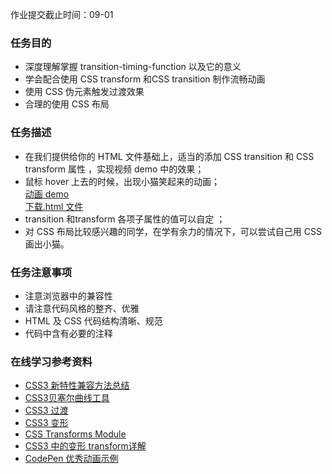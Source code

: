 <div class="md-content-wrap course-descr"><p class="deadline-tip">作业提交截止时间：09-01</p><h3 id="-">任务目的</h3>
<ul>
<li>深度理解掌握 transition-timing-function 以及它的意义</li>
<li>学会配合使用 CSS transform 和CSS transition 制作流畅动画</li>
<li>使用 CSS 伪元素触发过渡效果</li>
<li>合理的使用 CSS 布局</li>
</ul>
<h3 id="-">任务描述</h3>
<ul>
<li>在我们提供给你的 HTML 文件基础上，适当的添加 CSS transition 和 CSS transform 属性 ，实现视频 demo 中的效果；</li>
<li>鼠标 hover 上去的时候，出现小猫笑起来的动画；<br><a href="http://jadyoap.bj.bcebos.com/ife%2F%E4%BB%BB%E5%8A%A13.mov">动画 demo</a><br><a href="http://jadyoap.bj.bcebos.com/ife%2FcssCatAnimation.html">下载.html 文件</a></li>
<li>transition 和transform 各项子属性的值可以自定 ；</li>
<li>对 CSS 布局比较感兴趣的同学，在学有余力的情况下，可以尝试自己用 CSS 画出小猫。</li>
</ul>
<h3 id="-">任务注意事项</h3>
<ul>
<li>注意浏览器中的兼容性</li>
<li>请注意代码风格的整齐、优雅</li>
<li>HTML 及 CSS 代码结构清晰、规范</li>
<li>代码中含有必要的注释       </li>
</ul>
<h3 id="-">在线学习参考资料</h3>
<ul>
<li><a href="https://www.cnblogs.com/jesse131/p/5441199.html">CSS3 新特性兼容方法总结</a></li>
<li><a href="http://www.css3beziercurve.net/">CSS3贝塞尔曲线工具</a></li>
<li><a href="http://www.w3school.com.cn/css3/css3_transition.asp">CSS3 过渡</a></li>
<li><a href="http://www.w3school.com.cn/cssref/pr_transform.asp">CSS3 变形</a></li>
<li><a href="https://www.w3.org/TR/css-transforms-1/">CSS Transforms Module</a></li>
<li><a href="https://www.cnblogs.com/afighter/p/5726888.html">CSS3 中的变形 transform详解</a></li>
<li><a href="https://codepen.io/Alireza29675/pen/KwgwMy">CodePen 优秀动画示例</a></li>
</ul>
</div>
